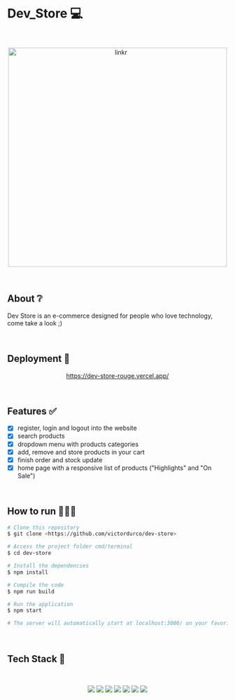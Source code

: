 # Dev_Store 💻

</br>

<p align="center">
  <img src="./src/assets/gifs/gif-presentation.gif" width="500" alt="linkr" />
</p>

</br>

## About ❔

Dev Store is an e-commerce designed for people who love technology, come take a look ;)

<!-- ## Preview

um gif da aplicação bem maneiro -->

</br>

## Deployment 🚀

<p align="center"><a  href="https://dev-store-rouge.vercel.app/">https://dev-store-rouge.vercel.app/</a></p>

</br>

## Features ✅

- [x] register, login and logout into the website
- [x] search products
- [x] dropdown menu with products categories
- [x] add, remove and store products in your cart
- [x] finish order and stock update
- [x] home page with a responsive list of products ("Highlights" and "On Sale")

</br>

## How to run 🏃‍♀️💨

```bash
# Clone this repository
$ git clone <https://github.com/victordurco/dev-store>

# Access the project folder cmd/terminal
$ cd dev-store

# Install the dependencies
$ npm install

# Compile the code
$ npm run build

# Run the application
$ npm start

# The server will automatically start at localhost:3000/ on your favorite browser
```

</br>

## Tech Stack 💾

<br/>

<p align="center">
<img src="https://img.shields.io/badge/HTML5-E34F26?style=for-the-badge&logo=html5&logoColor=white" />
<img src="https://img.shields.io/badge/CSS3-1572B6?style=for-the-badge&logo=css3&logoColor=white" />
<img src="https://img.shields.io/badge/JavaScript-F7DF1E?style=for-the-badge&logo=javascript&logoColor=black" />
<img src="https://img.shields.io/badge/React-20232A?style=for-the-badge&logo=react&logoColor=61DAFB" />
<img src="https://img.shields.io/badge/styled--components-DB7093?style=for-the-badge&logo=styled-components&logoColor=white" />
<img src="https://img.shields.io/badge/Vercel-000000?style=for-the-badge&logo=vercel&logoColor=white" />
<img src="https://img.shields.io/badge/MUI-%230081CB.svg?style=for-the-badge&logo=material-ui&logoColor=white" />
</p>

</br>

<!--
### Contributors and Contact

### Acknowledgements -->

